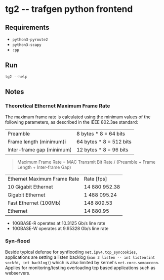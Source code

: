 # tg2 -- trafgen python frontend

## Requirements

* `python3-pyroute2`
* `python3-scapy`
* `cpp`


## Run

`tg2 --help`


## Notes

### Theoretical Ethernet Maximum Frame Rate

The maximum frame rate is calculated using the minimum values of the following parameters, as described in the IEEE 802.3ae standard:

| | |
|-|-|
| Preamble			| 8 bytes * 8 = 64 bits |
| Frame length (minimum)i	| 64 bytes * 8 = 512 bits |
| Inter-frame gap (minimum)	| 12 bytes * 8 = 96 bits |

> Maximum Frame Rate = MAC Transmit Bit Rate / (Preamble + Frame Length + Inter-frame Gap)

| | |
|-|-|
| Ethernet Maximum Frame Rate		| Rate [fps] |
| 10 Gigabit Ethernet			| 14 880 952.38 |
| Gigabit Ethernet			| 1 488 095.24 |
| Fast Ethernet (100Mb)			| 148 809.53 |
| Ethernet				| 14 880.95 |

* 10GBASE-R operates at 10.3125 Gb/s line rate
* 10GBASE-W operates at 9.95328 Gb/s line rate


### Syn-flood

Beside typical defense for synflooding `net.ipv4.tcp_syncookies`, applications
are setting a listen backlog (`man 3 listen -- int listen(int sockfd, int
backlog)`) which is also limited by kernel's `net.core.somaxconn`. Applies for
monitoring/testing overloading tcp based applications such as webservers.
